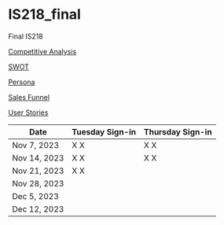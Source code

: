 # IS218_final
Final IS218

[Competitive Analysis](markups/competitive_analysis.md)

[SWOT](markups/swot.md)

[Persona](markups/persona.md)

[Sales Funnel](markups/sales_funnel.md)

[User Stories](markups/user_stories.md)


| Date       | Tuesday Sign-in | Thursday Sign-in |
|------------|-----------------|------------------|
| Nov 7, 2023|  X   X          |  X     X         |
| Nov 14, 2023| X   X          |  X     X         |
| Nov 21, 2023| X   X          |                  |
| Nov 28, 2023|                |                  |
| Dec 5, 2023 |                |                  |
| Dec 12, 2023|                |                  | 
